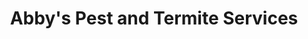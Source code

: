 ---
title: "Abby's Pest and Termite Services"
url: /cleburne/abbys-pest-and-termite-services/
shop: Schädlingsbekämpfung
---